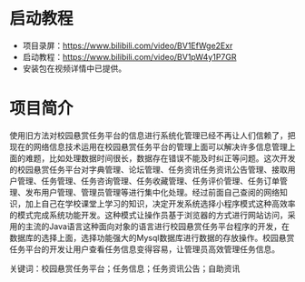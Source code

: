 # 启动教程

- 项目录屏：https://www.bilibili.com/video/BV1EfWge2Exr
- 启动教程：https://www.bilibili.com/video/BV1pW4y1P7GR
- 安装包在视频详情中已提供。

# 项目简介
使用旧方法对校园悬赏任务平台的信息进行系统化管理已经不再让人们信赖了，把现在的网络信息技术运用在校园悬赏任务平台的管理上面可以解决许多信息管理上面的难题，比如处理数据时间很长，数据存在错误不能及时纠正等问题。这次开发的校园悬赏任务平台对字典管理、论坛管理、任务资讯任务资讯公告管理、接取用户管理、任务管理、任务咨询管理、任务收藏管理、任务评价管理、任务订单管理、发布用户管理、管理员管理等进行集中化处理。经过前面自己查阅的网络知识，加上自己在学校课堂上学习的知识，决定开发系统选择小程序模式这种高效率的模式完成系统功能开发。这种模式让操作员基于浏览器的方式进行网站访问，采用的主流的Java语言这种面向对象的语言进行校园悬赏任务平台程序的开发，在数据库的选择上面，选择功能强大的Mysql数据库进行数据的存放操作。校园悬赏任务平台的开发让用户查看任务信息变得容易，让管理员高效管理任务信息。

关键词：校园悬赏任务平台；任务信息；任务资讯公告；自助资讯
